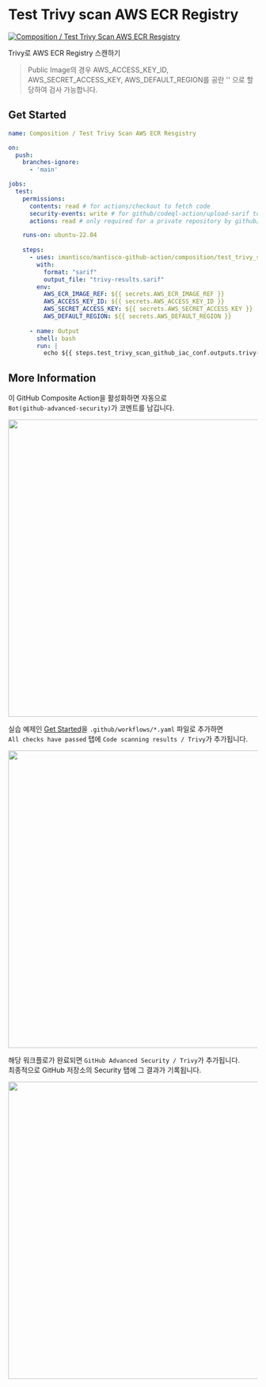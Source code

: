 # Test Trivy scan AWS ECR Registry

[![Composition / Test Trivy Scan AWS ECR Resgistry](https://github.com/imantisco/mantisco-github-action/actions/workflows/composition_test_trivy_scan_aws_ecr_registry.yaml/badge.svg)](https://github.com/imantisco/mantisco-github-action/actions/workflows/composition_test_trivy_scan_aws_ecr_registry.yaml)

Trivy로 AWS ECR Registry 스캔하기

> Public Image의 경우 AWS_ACCESS_KEY_ID, AWS_SECRET_ACCESS_KEY, AWS_DEFAULT_REGION를 공란 '' 으로 할당하여 검사 가능합니다.

## Get Started

```yaml
name: Composition / Test Trivy Scan AWS ECR Resgistry

on:
  push:
    branches-ignore:
      - 'main'

jobs:
  test:
    permissions:
      contents: read # for actions/checkout to fetch code
      security-events: write # for github/codeql-action/upload-sarif to upload SARIF results
      actions: read # only required for a private repository by github/codeql-action/upload-sarif to get the Action run status

    runs-on: ubuntu-22.04
    
    steps:
      - uses: imantisco/mantisco-github-action/composition/test_trivy_scan_aws_ecr_registry@dev
        with:
          format: "sarif"
          output_file: "trivy-results.sarif"
        env:
          AWS_ECR_IMAGE_REF: ${{ secrets.AWS_ECR_IMAGE_REF }}
          AWS_ACCESS_KEY_ID: ${{ secrets.AWS_ACCESS_KEY_ID }}
          AWS_SECRET_ACCESS_KEY: ${{ secrets.AWS_SECRET_ACCESS_KEY }}
          AWS_DEFAULT_REGION: ${{ secrets.AWS_DEFAULT_REGION }}
          
      - name: Output
        shell: bash
        run: |
          echo ${{ steps.test_trivy_scan_github_iac_conf.outputs.trivy-result }}
```

## More Information

이 GitHub Composite Action을 활성화하면 자동으로 <br>
`Bot(github-advanced-security)`가 코멘트를 남깁니다.

<img src="./image.png" style="width: 600px;" />

실습 예제인 [Get Started](./README.md#get-started)을 `.github/workflows/*.yaml` 파일로 추가하면 <br>
`All checks have passed` 탭에 `Code scanning results / Trivy`가 추가됩니다.

<img src="./image-1.png" style="width: 600px;" />

해당 워크플로가 완료되면 `GitHub Advanced Security / Trivy`가 추가됩니다. <br>
최종적으로 GitHub 저장소의 Security 탭에 그 결과가 기록됩니다.

<img src="./image-2.png" style="width: 600px;" />
